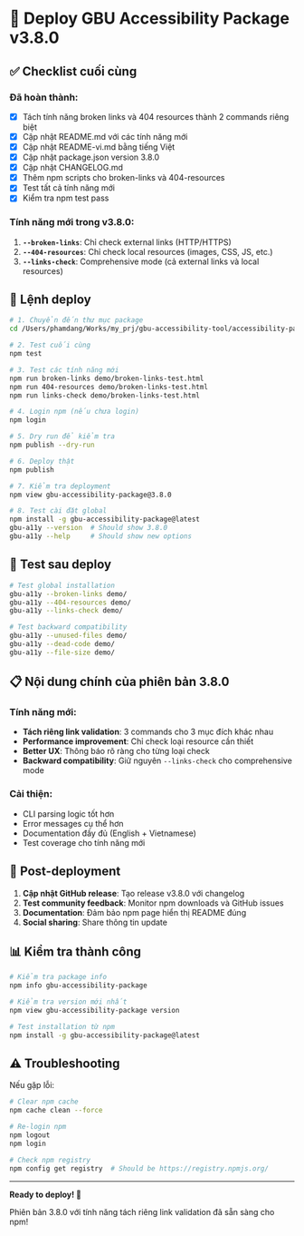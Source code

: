 # 🚀 Deploy GBU Accessibility Package v3.8.0

## ✅ Checklist cuối cùng

### Đã hoàn thành:
- [x] Tách tính năng broken links và 404 resources thành 2 commands riêng biệt
- [x] Cập nhật README.md với các tính năng mới
- [x] Cập nhật README-vi.md bằng tiếng Việt  
- [x] Cập nhật package.json version 3.8.0
- [x] Cập nhật CHANGELOG.md
- [x] Thêm npm scripts cho broken-links và 404-resources
- [x] Test tất cả tính năng mới
- [x] Kiểm tra npm test pass

### Tính năng mới trong v3.8.0:
1. **`--broken-links`**: Chỉ check external links (HTTP/HTTPS)
2. **`--404-resources`**: Chỉ check local resources (images, CSS, JS, etc.)  
3. **`--links-check`**: Comprehensive mode (cả external links và local resources)

## 🚀 Lệnh deploy

```bash
# 1. Chuyển đến thư mục package
cd /Users/phamdang/Works/my_prj/gbu-accessibility-tool/accessibility-package

# 2. Test cuối cùng
npm test

# 3. Test các tính năng mới
npm run broken-links demo/broken-links-test.html
npm run 404-resources demo/broken-links-test.html
npm run links-check demo/broken-links-test.html

# 4. Login npm (nếu chưa login)
npm login

# 5. Dry run để kiểm tra
npm publish --dry-run

# 6. Deploy thật
npm publish

# 7. Kiểm tra deployment
npm view gbu-accessibility-package@3.8.0

# 8. Test cài đặt global
npm install -g gbu-accessibility-package@latest
gbu-a11y --version  # Should show 3.8.0
gbu-a11y --help     # Should show new options
```

## 🧪 Test sau deploy

```bash
# Test global installation
gbu-a11y --broken-links demo/
gbu-a11y --404-resources demo/  
gbu-a11y --links-check demo/

# Test backward compatibility
gbu-a11y --unused-files demo/
gbu-a11y --dead-code demo/
gbu-a11y --file-size demo/
```

## 📋 Nội dung chính của phiên bản 3.8.0

### Tính năng mới:
- **Tách riêng link validation**: 3 commands cho 3 mục đích khác nhau
- **Performance improvement**: Chỉ check loại resource cần thiết
- **Better UX**: Thông báo rõ ràng cho từng loại check
- **Backward compatibility**: Giữ nguyên `--links-check` cho comprehensive mode

### Cải thiện:
- CLI parsing logic tốt hơn
- Error messages cụ thể hơn
- Documentation đầy đủ (English + Vietnamese)
- Test coverage cho tính năng mới

## 🎯 Post-deployment

1. **Cập nhật GitHub release**: Tạo release v3.8.0 với changelog
2. **Test community feedback**: Monitor npm downloads và GitHub issues
3. **Documentation**: Đảm bảo npm page hiển thị README đúng
4. **Social sharing**: Share thông tin update

## 📊 Kiểm tra thành công

```bash
# Kiểm tra package info
npm info gbu-accessibility-package

# Kiểm tra version mới nhất
npm view gbu-accessibility-package version

# Test installation từ npm
npm install -g gbu-accessibility-package@latest
```

## ⚠️ Troubleshooting

Nếu gặp lỗi:

```bash
# Clear npm cache
npm cache clean --force

# Re-login npm
npm logout
npm login

# Check npm registry
npm config get registry  # Should be https://registry.npmjs.org/
```

---

**Ready to deploy! 🚀**

Phiên bản 3.8.0 với tính năng tách riêng link validation đã sẵn sàng cho npm!